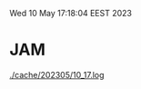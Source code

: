 Wed 10 May 17:18:04 EEST 2023
# JAM
<a href='./cache/202305/10_17.log'>./cache/202305/10_17.log</a>
